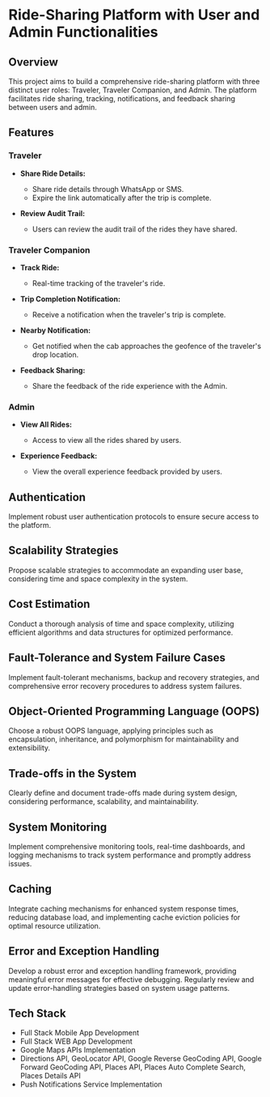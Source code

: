 # Ride-Sharing Platform with User and Admin Functionalities

## Overview

This project aims to build a comprehensive ride-sharing platform with three distinct user roles: Traveler, Traveler Companion, and Admin. The platform facilitates ride sharing, tracking, notifications, and feedback sharing between users and admin.

## Features

### Traveler

- **Share Ride Details:**
  - Share ride details through WhatsApp or SMS.
  - Expire the link automatically after the trip is complete.

- **Review Audit Trail:**
  - Users can review the audit trail of the rides they have shared.

### Traveler Companion

- **Track Ride:**
  - Real-time tracking of the traveler's ride.

- **Trip Completion Notification:**
  - Receive a notification when the traveler's trip is complete.

- **Nearby Notification:**
  - Get notified when the cab approaches the geofence of the traveler's drop location.

- **Feedback Sharing:**
  - Share the feedback of the ride experience with the Admin.

### Admin

- **View All Rides:**
  - Access to view all the rides shared by users.

- **Experience Feedback:**
  - View the overall experience feedback provided by users.

## Authentication

Implement robust user authentication protocols to ensure secure access to the platform.

## Scalability Strategies

Propose scalable strategies to accommodate an expanding user base, considering time and space complexity in the system.

## Cost Estimation

Conduct a thorough analysis of time and space complexity, utilizing efficient algorithms and data structures for optimized performance.

## Fault-Tolerance and System Failure Cases

Implement fault-tolerant mechanisms, backup and recovery strategies, and comprehensive error recovery procedures to address system failures.

## Object-Oriented Programming Language (OOPS)

Choose a robust OOPS language, applying principles such as encapsulation, inheritance, and polymorphism for maintainability and extensibility.

## Trade-offs in the System

Clearly define and document trade-offs made during system design, considering performance, scalability, and maintainability.

## System Monitoring

Implement comprehensive monitoring tools, real-time dashboards, and logging mechanisms to track system performance and promptly address issues.

## Caching

Integrate caching mechanisms for enhanced system response times, reducing database load, and implementing cache eviction policies for optimal resource utilization.

## Error and Exception Handling

Develop a robust error and exception handling framework, providing meaningful error messages for effective debugging. Regularly review and update error-handling strategies based on system usage patterns.

## Tech Stack

- Full Stack Mobile App Development
- Full Stack WEB App Development
- Google Maps APIs Implementation
- Directions API, GeoLocator API, Google Reverse GeoCoding API, Google Forward GeoCoding API, Places API, Places Auto Complete Search, Places Details API
- Push Notifications Service Implementation

